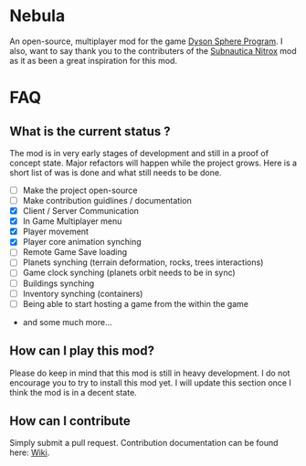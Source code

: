 # Nebula

An open-source, multiplayer mod for the game [Dyson Sphere Program](https://store.steampowered.com/app/1366540/Dyson_Sphere_Program/). I also, want to say thank you to the contributers of the [Subnautica Nitrox](https://github.com/SubnauticaNitrox/Nitrox) mod as it as been a great inspiration for this mod.

# FAQ

## What is the current status ?

The mod is in very early stages of development and still in a proof of concept state. Major refactors will happen while the project grows. Here is a short list of was is done and what still needs to be done.

- [ ] Make the project open-source
- [ ] Make contribution guidlines / documentation
- [x] Client / Server Communication
- [x] In Game Multiplayer menu
- [x] Player movement
- [x] Player core animation synching
- [ ] Remote Game Save loading
- [ ] Planets synching (terrain deformation, rocks, trees interactions)
- [ ] Game clock synching (planets orbit needs to be in sync)
- [ ] Buildings synching
- [ ] Inventory synching (containers)
- [ ] Being able to start hosting a game from the within the game
- and some much more...

## How can I play this mod?

Please do keep in mind that this mod is still in heavy development. I do not encourage you to try to install this mod yet. I will update this section once I think the mod is in a decent state.

## How can I contribute

Simply submit a pull request. Contribution documentation can be found here: [Wiki](https://github.com/hubastard/nebula/wiki/Setting-up-a-development-environment).
